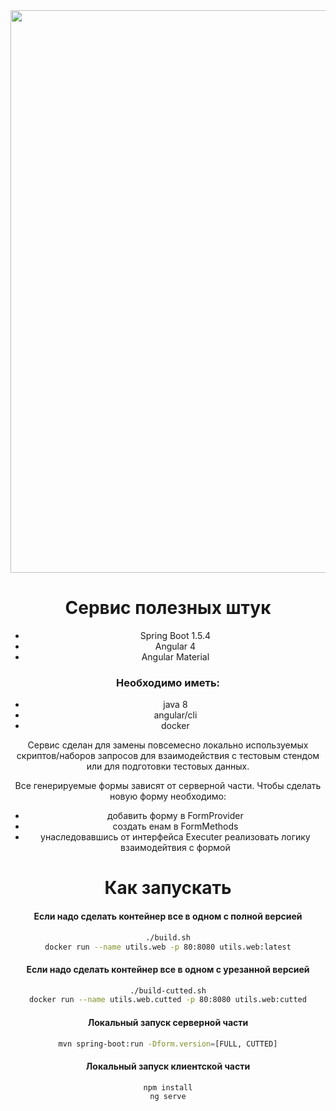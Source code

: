 <div align="center">
  <img width="900" heigth="600" src="https://i.imgur.com/pfwE7hZ.png">
<div/>

# Сервис полезных штук

- Spring Boot 1.5.4
- Angular 4
- Angular Material

### Необходимо иметь:
 - java 8
 - angular/cli
 - docker

Сервис сделан для замены повсемесно локально используемых скриптов/наборов запросов для взаимодействия с тестовым стендом или для подготовки тестовых данных.

Все генерируемые формы зависят от серверной части. Чтобы сделать новую форму необходимо: 
 - добавить форму в FormProvider
 - создать енам в FormMethods
 - унаследовавшись от интерфейса Executer реализовать логику взаимодейтвия с формой

# Как запускать

#### Если надо сделать контейнер все в одном с полной версией
```bash
./build.sh
docker run --name utils.web -p 80:8080 utils.web:latest
```

#### Если надо сделать контейнер все в одном с урезанной версией
```bash
./build-cutted.sh
docker run --name utils.web.cutted -p 80:8080 utils.web:cutted
```

#### Локальный запуск серверной части
```bash
mvn spring-boot:run -Dform.version=[FULL, CUTTED]
```

#### Локальный запуск клиентской части
```bash
npm install
ng serve
```
